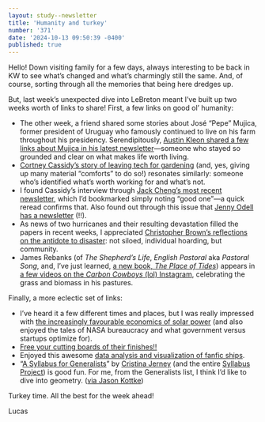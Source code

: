 ```yaml
---
layout: study--newsletter
title: 'Humanity and turkey'
number: '371'
date: '2024-10-13 09:50:39 -0400'
published: true
---
```


Hello! Down visiting family for a few days, always interesting to be back in KW to see what’s changed and what’s charmingly still the same. And, of course, sorting through all the memories that being here dredges up.

But, last week’s unexpected dive into LeBreton meant I’ve built up two weeks worth of links to share! First, a few links on good ol’ humanity:

- The other week, a friend shared some stories about José “Pepe” Mujica, former president of Uruguay who famously continued to live on his farm throughout his presidency. Serendipitously, [Austin Kleon shared a few links about Mujica in his latest newsletter](https://austinkleon.substack.com/p/book-truckin)—someone who stayed so grounded and clear on what makes life worth living.
- [Cortney Cassidy’s story of leaving tech for gardening](https://dark.properties/growing-beyond-the-computer/) (and, yes, giving up many material “comforts” to do so!) resonates similarly: someone who’s identified what’s worth working for and what’s not.
- I found Cassidy’s interview through [Jack Cheng’s most recent newsletter](https://www.jackcheng.com/sunday/430-how-bridges-are-built/), which I’d bookmarked simply noting “good one”—a quick reread confirms that. Also found out through this issue that [Jenny Odell has a newsletter](https://buttondown.com/jennitaur/archive/) (!!).
- As news of two hurricanes and their resulting devastation filled the papers in recent weeks, I appreciated [Christopher Brown’s reflections on the antidote to disaster](https://fieldnotes.christopherbrown.com/p/apocalypse-macaroni-and-other-signs): not siloed, individual hoarding, but community.
- James Rebanks (of _The Shepherd’s Life_, _English Pastoral_ aka _Pastoral Song_, and, I’ve just learned, [a new book, _The Place of Tides_](https://www.theguardian.com/books/2024/oct/13/the-place-of-tides-james-rebanks-review-norway-eider-duck-down)) appears in [a few videos on the _Carbon Cowboys_ (lol) Instagram](https://www.instagram.com/carboncowboys/), celebrating the grass and biomass in his pastures.

Finally, a more eclectic set of links:

- I’ve heard it a few different times and places, but I was really impressed with [the increasingly favourable economics of solar power](https://www.complexsystemspodcast.com/episodes/solar-economics/) (and also enjoyed the tales of NASA bureaucracy and what government versus startups optimize for).
- [Free your cutting boards of their finishes!!](https://www.finewoodworking.com/2024/10/10/the-best-food-safe-finish-may-be-none-at-all)
- Enjoyed this awesome [data analysis and visualization of fanfic ships](https://pudding.cool/2024/10/fanfic/).
- “[A Syllabus for Generalists](https://syllabusproject.org/a-syllabus-for-generalists/)” by [Cristina Jerney](https://syllabusproject.org/cristina-jerney/) (and the entire [Syllabus Project](https://syllabusproject.org)) is good fun. For me, from the Generalists list, I think I’d like to dive into geometry. ([via Jason Kottke](https://kottke.org/24/10/0045414-a-syllabus-for-generalist))

Turkey time. All the best for the week ahead!

Lucas
